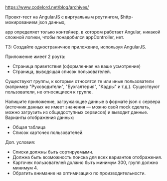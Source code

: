 https://www.codelord.net/blog/archives/

Проект-тест на AngularJS
с виртуальным роутингом,
$http-мокированием json данных,

app определяет только контейнер, в котором работает Angular,
никакой сложной логики, чтобы понадобился appController, нет.

ТЗ: Создайте одностраничное приложение, используя AngularJS.

Приложение имеет 2 роута:

- Cтраница приветствия (оформленная на ваше усмотрение)
- Cтраница, выводящая список пользователей.

Существуют группы, к которым относятся те или иные пользователи (например "Руководители", "Бухгалтерия", "Кадры" и т.д.).
Существуют пользователи, не относящиеся к группе.

Напишите приложение, загружающее данные в формате json c сервера (источник данных не имеет значения — можно свой mock сделать, можно загрузить из общедоступных сервисов) и выводит данные.
Варианты отображения данных:

- Общая таблица
- Список карточек пользователей.

Доп. условия:
- Списки должны быть сортируемыми.
- Должна быть возможность поиска для всех вариантов отображения.
- Карточек пользователей должно быть минимум 300, групп должно минимум 4.
- Обратить внимание на оптимизацию по производительности.
